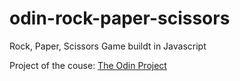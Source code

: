 # odin-rock-paper-scissors
Rock, Paper, Scissors Game buildt in Javascript

Project of the couse: [The Odin Project](https://www.theodinproject.com/lessons/foundations-rock-paper-scissors) 